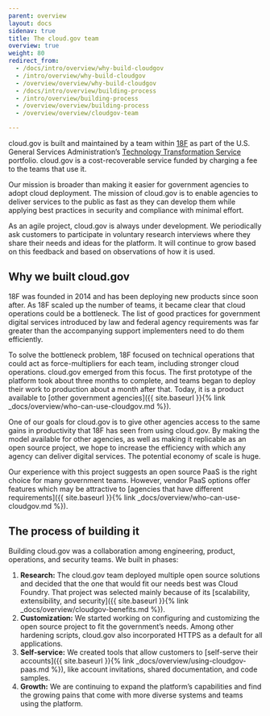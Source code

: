 ```yaml
---
parent: overview
layout: docs
sidenav: true
title: The cloud.gov team
overview: true
weight: 80
redirect_from:
  - /docs/intro/overview/why-build-cloudgov
  - /intro/overview/why-build-cloudgov
  - /overview/overview/why-build-cloudgov
  - /docs/intro/overview/building-process
  - /intro/overview/building-process
  - /overview/overview/building-process
  - /overview/overview/cloudgov-team

---
```


cloud.gov is built and maintained by a team within [18F](https://18f.gsa.gov/) as part of the U.S. General Services Administration’s [Technology Transformation Service](http://www.gsa.gov/portal/category/25729) portfolio. cloud.gov is a cost-recoverable service funded by charging a fee to the teams that use it.

Our mission is broader than making it easier for government agencies to adopt cloud deployment. The mission of cloud.gov is to enable agencies to deliver services to the public as fast as they can develop them while applying best practices in security and compliance with minimal effort.

As an agile project, cloud.gov is always under development. We periodically ask customers to participate in voluntary research interviews where they share their needs and ideas for the platform. It will continue to grow based on this feedback and based on observations of how it is used.

## Why we built cloud.gov

18F was founded in 2014 and has been deploying new products since soon after. As 18F scaled up the number of teams, it became clear that cloud operations could be a bottleneck. The list of good practices for government digital services introduced by law and federal agency requirements was far greater than the accompanying support implementers need to do them efficiently.

To solve the bottleneck problem, 18F focused on technical operations that could act as force-multipliers for each team, including stronger cloud operations. cloud.gov emerged from this focus. The first prototype of the platform took about three months to complete, and teams began to deploy their work to production about a month after that. Today, it is a product available to [other government agencies]({{ site.baseurl }}{% link _docs/overview/who-can-use-cloudgov.md %}). 

One of our goals for cloud.gov is to give other agencies access to the same gains in productivity that 18F has seen from using cloud.gov. By making the model available for other agencies, as well as making it replicable as an open source project, we hope to increase the efficiency with which any agency can deliver digital services. The potential economy of scale is huge.

Our experience with this project suggests an open source PaaS is the right choice for many government teams. However, vendor PaaS options offer features which may be attractive to [agencies that have different requirements]({{ site.baseurl }}{% link _docs/overview/who-can-use-cloudgov.md %}).

## The process of building it

Building cloud.gov was a collaboration among engineering, product, operations, and security teams. We built in phases:

1. **Research:** The cloud.gov team deployed multiple open source solutions and decided that the one that would fit our needs best was Cloud Foundry. That project was selected mainly because of its [scalability, extensibility, and security]({{ site.baseurl }}{% link _docs/overview/cloudgov-benefits.md %}).
1. **Customization:** We started working on configuring and customizing the open source project to fit the government’s needs. Among other hardening scripts, cloud.gov also incorporated HTTPS as a default for all applications.
1. **Self-service:** We created tools that allow customers to [self-serve their accounts]({{ site.baseurl }}{% link _docs/overview/using-cloudgov-paas.md %}), like account invitations, shared documentation, and code samples.
1. **Growth:** We are continuing to expand the platform’s capabilities and find the growing pains that come with more diverse systems and teams using the platform.
